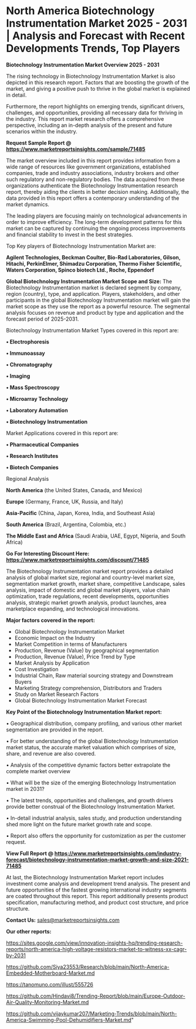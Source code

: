 # North America Biotechnology Instrumentation Market 2025 - 2031 | Analysis and Forecast with Recent Developments Trends, Top Players

<Strong> Biotechnology Instrumentation Market Overview 2025 - 2031</strong>

The rising technology in Biotechnology Instrumentation Market is also depicted in this research report. Factors that are boosting the growth of the market, and giving a positive push to thrive in the global market is explained in detail.

Furthermore, the report highlights on emerging trends, significant drivers, challenges, and opportunities, providing all necessary data for thriving in the industry. This report market research offers a comprehensive perspective, including an in-depth analysis of the present and future scenarios within the industry.

<strong>Request Sample Report @ <a href=https://www.marketreportsinsights.com/sample/71485>https://www.marketreportsinsights.com/sample/71485</a></strong>

The market overview included in this report provides information from a wide range of resources like government organizations, established companies, trade and industry associations, industry brokers and other such regulatory and non-regulatory bodies. The data acquired from these organizations authenticate the Biotechnology Instrumentation research report, thereby aiding the clients in better decision making. Additionally, the data provided in this report offers a contemporary understanding of the market dynamics.

The leading players are focusing mainly on technological advancements in order to improve efficiency. The long-term development patterns for this market can be captured by continuing the ongoing process improvements and financial stability to invest in the best strategies.

Top Key players of Biotechnology Instrumentation Market are:

<strong>Agilent Technologies, Beckman Coulter, Bio-Rad Laboratories, Gilson, Hitachi, PerkinElmer, Shimadzu Corporation, Thermo Fisher Scientific, Waters Corporation, Spinco biotech Ltd., Roche, Eppendorf</strong>

<strong><b>Global Biotechnology Instrumentation Market Scope and Size:</b></strong>
The Biotechnology Instrumentation market is declared segment by company, region (country), type, and application. Players, stakeholders, and other participants in the global Biotechnology Instrumentation market will gain the market scope as they use the report as a powerful resource. The segmental analysis focuses on revenue and product by type and application and the forecast period of 2025-2031.

Biotechnology Instrumentation Market Types covered in this report are:

<strong>• Electrophoresis

• Immunoassay

• Chromatography

• Imaging

• Mass Spectroscopy

• Microarray Technology

• Laboratory Automation

• Biotechnology Instrumentation</strong>

Market Applications covered in this report are:

<strong>• Pharmaceutical Companies

• Research Institutes

• Biotech Companies</strong> 

Regional Analysis

<strong>North America</strong> (the United States, Canada, and Mexico)

<strong>Europe</strong> (Germany, France, UK, Russia, and Italy)

<strong>Asia-Pacific</strong> (China, Japan, Korea, India, and Southeast Asia)

<strong>South America</strong> (Brazil, Argentina, Colombia, etc.)

<strong>The Middle East and Africa</strong> (Saudi Arabia, UAE, Egypt, Nigeria, and South Africa)

<strong>Go For Interesting Discount Here: <a href=https://www.marketreportsinsights.com/discount/71485>https://www.marketreportsinsights.com/discount/71485</a></strong>

The Biotechnology Instrumentation market report provides a detailed analysis of global market size, regional and country-level market size, segmentation market growth, market share, competitive Landscape, sales analysis, impact of domestic and global market players, value chain optimization, trade regulations, recent developments, opportunities analysis, strategic market growth analysis, product launches, area marketplace expanding, and technological innovations.

<strong><b>Major factors covered in the report:</b></strong>
<ul>
  <li>Global Biotechnology Instrumentation Market </li>
  <li>Economic Impact on the Industry</li>
  <li>Market Competition in terms of Manufacturers</li>
  <li>Production, Revenue (Value) by geographical segmentation</li>
  <li>Production, Revenue (Value), Price Trend by Type</li>
  <li>Market Analysis by Application</li>
  <li>Cost Investigation</li>
  <li>Industrial Chain, Raw material sourcing strategy and Downstream Buyers</li>
  <li>Marketing Strategy comprehension, Distributors and Traders</li>
  <li>Study on Market Research Factors</li>
  <li>Global Biotechnology Instrumentation Market Forecast</li>
</ul>

<strong><b>Key Point of the Biotechnology Instrumentation Market report:</b></strong>

• Geographical distribution, company profiling, and various other market segmentation are provided in the report.

• For better understanding of the global Biotechnology Instrumentation market status, the accurate market valuation which comprises of size, share, and revenue are also covered.

• Analysis of the competitive dynamic factors better extrapolate the complete market overview

• What will be the size of the emerging Biotechnology Instrumentation market in 2031?

• The latest trends, opportunities and challenges, and growth drivers provide better construal of the Biotechnology Instrumentation Market.

• In-detail industrial analysis, sales study, and production understanding shed more light on the future market growth rate and scope.

• Report also offers the opportunity for customization as per the customer request.

<strong><b>View Full Report @ <a href=https://www.marketreportsinsights.com/industry-forecast/biotechnology-instrumentation-market-growth-and-size-2021-71485>https://www.marketreportsinsights.com/industry-forecast/biotechnology-instrumentation-market-growth-and-size-2021-71485</a></b></strong>


At last, the Biotechnology Instrumentation Market report includes investment come analysis and development trend analysis. The present and future opportunities of the fastest growing international industry segments are coated throughout this report. This report additionally presents product specification, manufacturing method, and product cost structure, and price structure.

<strong>Contact Us:</strong>
sales@marketreportsinsights.com

<strong>Our other reports:</strong>

<a href=https://sites.google.com/view/innovation-insights-hq/trending-research-reports/north-america-high-voltage-resistors-market-to-witness-xx-cagr-by-2031>https://sites.google.com/view/innovation-insights-hq/trending-research-reports/north-america-high-voltage-resistors-market-to-witness-xx-cagr-by-2031</a>

<a href=https://github.com/Siya23553/Research/blob/main/North-America-Embedded-Motherboard-Market.md>https://github.com/Siya23553/Research/blob/main/North-America-Embedded-Motherboard-Market.md</a>

<a href=https://tanomuno.com/illust/555726>https://tanomuno.com/illust/555726</a>

<a href=https://github.com/Hindavi8/Trending-Report/blob/main/Europe-Outdoor-Air-Quality-Monitoring-Market.md>https://github.com/Hindavi8/Trending-Report/blob/main/Europe-Outdoor-Air-Quality-Monitoring-Market.md</a>

<a href=https://github.com/vijaykumar207/Marketing-Trends/blob/main/North-America-Swimming-Pool-Dehumidifiers-Market.md>https://github.com/vijaykumar207/Marketing-Trends/blob/main/North-America-Swimming-Pool-Dehumidifiers-Market.md</a>"
